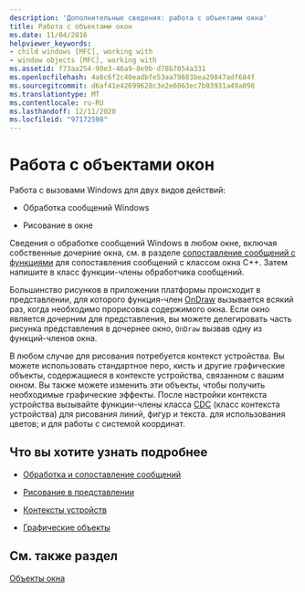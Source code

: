 ```yaml
---
description: 'Дополнительные сведения: работа с объектами окна'
title: Работа с объектами окон
ms.date: 11/04/2016
helpviewer_keywords:
- child windows [MFC], working with
- window objects [MFC], working with
ms.assetid: f73aa254-90e3-46a9-8e9b-d78b7054a331
ms.openlocfilehash: 4a8c6f2c40eadbfe53aa79683bea29847adf684f
ms.sourcegitcommit: d6af41e42699628c3e2e6063ec7b03931a49a098
ms.translationtype: MT
ms.contentlocale: ru-RU
ms.lasthandoff: 12/11/2020
ms.locfileid: "97172598"
---
```

# <a name="working-with-window-objects"></a>Работа с объектами окон

Работа с вызовами Windows для двух видов действий:

- Обработка сообщений Windows

- Рисование в окне

Сведения о обработке сообщений Windows в любом окне, включая собственные дочерние окна, см. в разделе [сопоставление сообщений с функциями](../mfc/reference/mapping-messages-to-functions.md) для сопоставления сообщений с классом окна C++. Затем напишите в класс функции-члены обработчика сообщений.

Большинство рисунков в приложении платформы происходит в представлении, для которого функция-член [OnDraw](../mfc/reference/cview-class.md#ondraw) вызывается всякий раз, когда необходимо прорисовка содержимого окна. Если окно является дочерним для представления, вы можете делегировать часть рисунка представления в дочернее окно, `OnDraw` вызвав одну из функций-членов окна.

В любом случае для рисования потребуется контекст устройства. Вы можете использовать стандартное перо, кисть и другие графические объекты, содержащиеся в контексте устройства, связанном с вашим окном. Вы также можете изменить эти объекты, чтобы получить необходимые графические эффекты. После настройки контекста устройства вызывайте функции-члены класса [CDC](../mfc/reference/cdc-class.md) (класс контекста устройства) для рисования линий, фигур и текста. для использования цветов; и для работы с системой координат.

## <a name="what-do-you-want-to-know-more-about"></a>Что вы хотите узнать подробнее

- [Обработка и сопоставление сообщений](../mfc/message-handling-and-mapping.md)

- [Рисование в представлении](../mfc/drawing-in-a-view.md)

- [Контексты устройств](../mfc/device-contexts.md)

- [Графические объекты](../mfc/graphic-objects.md)

## <a name="see-also"></a>См. также раздел

[Объекты окна](../mfc/window-objects.md)
